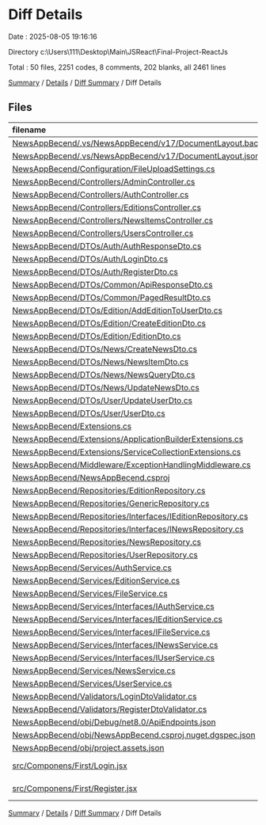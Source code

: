 # Diff Details

Date : 2025-08-05 19:16:16

Directory c:\\Users\\111\\Desktop\\Main\\JSReact\\Final-Project-ReactJs

Total : 50 files,  2251 codes, 8 comments, 202 blanks, all 2461 lines

[Summary](results.md) / [Details](details.md) / [Diff Summary](diff.md) / Diff Details

## Files
| filename | language | code | comment | blank | total |
| :--- | :--- | ---: | ---: | ---: | ---: |
| [NewsAppBecend/.vs/NewsAppBecend/v17/DocumentLayout.backup.json](/NewsAppBecend/.vs/NewsAppBecend/v17/DocumentLayout.backup.json) | JSON | 800 | 0 | 0 | 800 |
| [NewsAppBecend/.vs/NewsAppBecend/v17/DocumentLayout.json](/NewsAppBecend/.vs/NewsAppBecend/v17/DocumentLayout.json) | JSON | 189 | 0 | 0 | 189 |
| [NewsAppBecend/Configuration/FileUploadSettings.cs](/NewsAppBecend/Configuration/FileUploadSettings.cs) | C# | 3 | 0 | -1 | 2 |
| [NewsAppBecend/Controllers/AdminController.cs](/NewsAppBecend/Controllers/AdminController.cs) | C# | 5 | 1 | 2 | 8 |
| [NewsAppBecend/Controllers/AuthController.cs](/NewsAppBecend/Controllers/AuthController.cs) | C# | -11 | 0 | 0 | -11 |
| [NewsAppBecend/Controllers/EditionsController.cs](/NewsAppBecend/Controllers/EditionsController.cs) | C# | 137 | 9 | 23 | 169 |
| [NewsAppBecend/Controllers/NewsItemsController.cs](/NewsAppBecend/Controllers/NewsItemsController.cs) | C# | -43 | -4 | -2 | -49 |
| [NewsAppBecend/Controllers/UsersController.cs](/NewsAppBecend/Controllers/UsersController.cs) | C# | -12 | -2 | 6 | -8 |
| [NewsAppBecend/DTOs/Auth/AuthResponseDto.cs](/NewsAppBecend/DTOs/Auth/AuthResponseDto.cs) | C# | 13 | 0 | 0 | 13 |
| [NewsAppBecend/DTOs/Auth/LoginDto.cs](/NewsAppBecend/DTOs/Auth/LoginDto.cs) | C# | 5 | 0 | 1 | 6 |
| [NewsAppBecend/DTOs/Auth/RegisterDto.cs](/NewsAppBecend/DTOs/Auth/RegisterDto.cs) | C# | 15 | 0 | 4 | 19 |
| [NewsAppBecend/DTOs/Common/ApiResponseDto.cs](/NewsAppBecend/DTOs/Common/ApiResponseDto.cs) | C# | 7 | 0 | 0 | 7 |
| [NewsAppBecend/DTOs/Common/PagedResultDto.cs](/NewsAppBecend/DTOs/Common/PagedResultDto.cs) | C# | 5 | 0 | 0 | 5 |
| [NewsAppBecend/DTOs/Edition/AddEditionToUserDto.cs](/NewsAppBecend/DTOs/Edition/AddEditionToUserDto.cs) | C# | 5 | 0 | 2 | 7 |
| [NewsAppBecend/DTOs/Edition/CreateEditionDto.cs](/NewsAppBecend/DTOs/Edition/CreateEditionDto.cs) | C# | 3 | 0 | 0 | 3 |
| [NewsAppBecend/DTOs/Edition/EditionDto.cs](/NewsAppBecend/DTOs/Edition/EditionDto.cs) | C# | 1 | 0 | -1 | 0 |
| [NewsAppBecend/DTOs/News/CreateNewsDto.cs](/NewsAppBecend/DTOs/News/CreateNewsDto.cs) | C# | 12 | 0 | 4 | 16 |
| [NewsAppBecend/DTOs/News/NewsItemDto.cs](/NewsAppBecend/DTOs/News/NewsItemDto.cs) | C# | 9 | 0 | 0 | 9 |
| [NewsAppBecend/DTOs/News/NewsQueryDto.cs](/NewsAppBecend/DTOs/News/NewsQueryDto.cs) | C# | 5 | 0 | -1 | 4 |
| [NewsAppBecend/DTOs/News/UpdateNewsDto.cs](/NewsAppBecend/DTOs/News/UpdateNewsDto.cs) | C# | 12 | 0 | 5 | 17 |
| [NewsAppBecend/DTOs/User/UpdateUserDto.cs](/NewsAppBecend/DTOs/User/UpdateUserDto.cs) | C# | 8 | 0 | 3 | 11 |
| [NewsAppBecend/DTOs/User/UserDto.cs](/NewsAppBecend/DTOs/User/UserDto.cs) | C# | 8 | 1 | 1 | 10 |
| [NewsAppBecend/Extensions.cs](/NewsAppBecend/Extensions.cs) | C# | -6 | 0 | 0 | -6 |
| [NewsAppBecend/Extensions/ApplicationBuilderExtensions.cs](/NewsAppBecend/Extensions/ApplicationBuilderExtensions.cs) | C# | 17 | 1 | 3 | 21 |
| [NewsAppBecend/Extensions/ServiceCollectionExtensions.cs](/NewsAppBecend/Extensions/ServiceCollectionExtensions.cs) | C# | 36 | 4 | 7 | 47 |
| [NewsAppBecend/Middleware/ExceptionHandlingMiddleware.cs](/NewsAppBecend/Middleware/ExceptionHandlingMiddleware.cs) | C# | 60 | 0 | 11 | 71 |
| [NewsAppBecend/NewsAppBecend.csproj](/NewsAppBecend/NewsAppBecend.csproj) | XML | 2 | 0 | 0 | 2 |
| [NewsAppBecend/Repositories/EditionRepository.cs](/NewsAppBecend/Repositories/EditionRepository.cs) | C# | 31 | 0 | 5 | 36 |
| [NewsAppBecend/Repositories/GenericRepository.cs](/NewsAppBecend/Repositories/GenericRepository.cs) | C# | 62 | 0 | 14 | 76 |
| [NewsAppBecend/Repositories/Interfaces/IEditionRepository.cs](/NewsAppBecend/Repositories/Interfaces/IEditionRepository.cs) | C# | 7 | 0 | 0 | 7 |
| [NewsAppBecend/Repositories/Interfaces/INewsRepository.cs](/NewsAppBecend/Repositories/Interfaces/INewsRepository.cs) | C# | 8 | 0 | 1 | 9 |
| [NewsAppBecend/Repositories/NewsRepository.cs](/NewsAppBecend/Repositories/NewsRepository.cs) | C# | 78 | 4 | 18 | 100 |
| [NewsAppBecend/Repositories/UserRepository.cs](/NewsAppBecend/Repositories/UserRepository.cs) | C# | 25 | 0 | 4 | 29 |
| [NewsAppBecend/Services/AuthService.cs](/NewsAppBecend/Services/AuthService.cs) | C# | 95 | 0 | 11 | 106 |
| [NewsAppBecend/Services/EditionService.cs](/NewsAppBecend/Services/EditionService.cs) | C# | 67 | 0 | 19 | 86 |
| [NewsAppBecend/Services/FileService.cs](/NewsAppBecend/Services/FileService.cs) | C# | 44 | 0 | 13 | 57 |
| [NewsAppBecend/Services/Interfaces/IAuthService.cs](/NewsAppBecend/Services/Interfaces/IAuthService.cs) | C# | 4 | 0 | 0 | 4 |
| [NewsAppBecend/Services/Interfaces/IEditionService.cs](/NewsAppBecend/Services/Interfaces/IEditionService.cs) | C# | 7 | 0 | 1 | 8 |
| [NewsAppBecend/Services/Interfaces/IFileService.cs](/NewsAppBecend/Services/Interfaces/IFileService.cs) | C# | 3 | 0 | -1 | 2 |
| [NewsAppBecend/Services/Interfaces/INewsService.cs](/NewsAppBecend/Services/Interfaces/INewsService.cs) | C# | 9 | 0 | 0 | 9 |
| [NewsAppBecend/Services/Interfaces/IUserService.cs](/NewsAppBecend/Services/Interfaces/IUserService.cs) | C# | 6 | 0 | 0 | 6 |
| [NewsAppBecend/Services/NewsService.cs](/NewsAppBecend/Services/NewsService.cs) | C# | 135 | 0 | 27 | 162 |
| [NewsAppBecend/Services/UserService.cs](/NewsAppBecend/Services/UserService.cs) | C# | 65 | 0 | 16 | 81 |
| [NewsAppBecend/Validators/LoginDtoValidator.cs](/NewsAppBecend/Validators/LoginDtoValidator.cs) | C# | 11 | 0 | 1 | 12 |
| [NewsAppBecend/Validators/RegisterDtoValidator.cs](/NewsAppBecend/Validators/RegisterDtoValidator.cs) | C# | 22 | 0 | 5 | 27 |
| [NewsAppBecend/obj/Debug/net8.0/ApiEndpoints.json](/NewsAppBecend/obj/Debug/net8.0/ApiEndpoints.json) | JSON | 11 | 0 | 0 | 11 |
| [NewsAppBecend/obj/NewsAppBecend.csproj.nuget.dgspec.json](/NewsAppBecend/obj/NewsAppBecend.csproj.nuget.dgspec.json) | JSON | 8 | 0 | 0 | 8 |
| [NewsAppBecend/obj/project.assets.json](/NewsAppBecend/obj/project.assets.json) | JSON | 282 | 0 | 0 | 282 |
| [src/Componens/First/Login.jsx](/src/Componens/First/Login.jsx) | JavaScript JSX | -1 | -2 | -1 | -4 |
| [src/Componens/First/Register.jsx](/src/Componens/First/Register.jsx) | JavaScript JSX | -13 | -4 | 2 | -15 |

[Summary](results.md) / [Details](details.md) / [Diff Summary](diff.md) / Diff Details